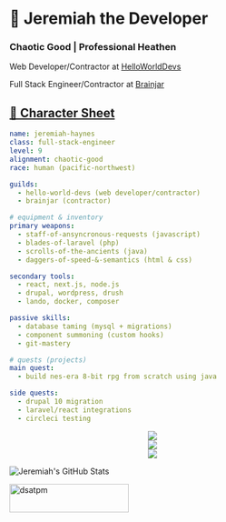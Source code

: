 <h1>🧙 Jeremiah the Developer</h1>
<h3>Chaotic Good | Professional Heathen</h3>

<p>Web Developer/Contractor at <a href="https://helloworlddevs.com">HelloWorldDevs</a></br>
<p>Full Stack Engineer/Contractor at <a href="https://brainjar.net">Brainjar</p>

## 🧾 Character Sheet

```yaml
name: jeremiah-haynes
class: full-stack-engineer
level: 9
alignment: chaotic-good
race: human (pacific-northwest)

guilds:
  - hello-world-devs (web developer/contractor)
  - brainjar (contractor)

# equipment & inventory
primary weapons:
  - staff-of-ansyncronous-requests (javascript)
  - blades-of-laravel (php)
  - scrolls-of-the-ancients (java)
  - daggers-of-speed-&-semantics (html & css)

secondary tools:
  - react, next.js, node.js
  - drupal, wordpress, drush
  - lando, docker, composer

passive skills:
  - database taming (mysql + migrations)
  - component summoning (custom hooks)
  - git-mastery

# quests (projects)
main quest:
  - build nes-era 8-bit rpg from scratch using java

side quests:
  - drupal 10 migration
  - laravel/react integrations
  - circleci testing
```

<p align="center"> <img src="https://github-readme-stats.vercel.app/api?username=dsatpm&show_icons=true&theme=tokyonight&count_private=true" /> <br/> <img src="https://github-readme-stats.vercel.app/api/top-langs?username=dsatpm&show_icons=true&layout=compact&theme=tokyonight" /> <br/> <img src="https://github-readme-streak-stats.herokuapp.com/?user=dsatpm&theme=tokyonight" /> </p>

![Jeremiah's GitHub Stats](https://github-readme-stats.vercel.app/api?username=dsatpm&show_icons=true&theme=tokyonight&count_private=true)

<a href="https://www.buymeacoffee.com/dsatpm"> 
  <img align="left" src="https://cdn.buymeacoffee.com/buttons/v2/default-yellow.png" height="50" width="210" alt="dsatpm" />
</a>
